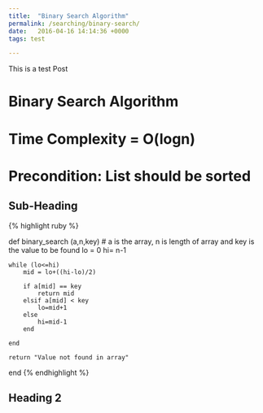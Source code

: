 ```yaml
---
title:  "Binary Search Algorithm"
permalink: /searching/binary-search/
date:   2016-04-16 14:14:36 +0000
tags: test

---
```

 

This is a test Post

# Binary Search Algorithm
# Time Complexity = O(logn) 
# Precondition: List should be sorted

## Sub-Heading
{% highlight ruby %}

def binary_search (a,n,key)  # a is the array, n is length of array and key is the value to be found
    lo = 0
    hi= n-1
    
    while (lo<=hi)
        mid = lo+((hi-lo)/2)
        
        if a[mid] == key
            return mid
        elsif a[mid] < key
            lo=mid+1
        else
            hi=mid-1
        end
        
    end
    
    return "Value not found in array"
end
{% endhighlight %}

## Heading 2